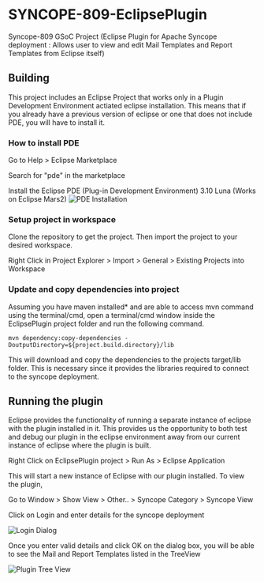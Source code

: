 # SYNCOPE-809-EclipsePlugin
Syncope-809 GSoC Project (Eclipse Plugin for Apache Syncope deployment : Allows user to view and edit Mail Templates and Report Templates from Eclipse itself)

## Building ##
This project includes an Eclipse Project that works only in a Plugin Development Environment actiated eclipse installation. This means that if you already have a previous version of eclipse or one that does not include PDE, you will have to install it. 

### How to install PDE ###
Go to Help > Eclipse Marketplace

Search for "pde" in the marketplace

Install the Eclipse PDE (Plug-in Development Environment) 3.10 Luna
(Works on Eclipse Mars2)
![PDE Installation](http://imgur.com/d7VSJre.png)
### Setup project in workspace ###
Clone the repository to get the project. Then import the project to your desired workspace.

Right Click in Project Explorer > Import > General > Existing Projects into Workspace

### Update and copy dependencies into project ###
Assuming you have maven installed* and are able to access mvn command using the terminal/cmd, open a terminal/cmd window inside the EclipsePlugin project folder and run the following command.

    mvn dependency:copy-dependencies -DoutputDirectory=${project.build.directory}/lib
    
This will download and copy the dependencies to the projects target/lib folder. This is necessary since it provides the libraries required to connect to the syncope deployment.

## Running the plugin ##
Eclipse provides the functionality of running a separate instance of eclipse with the plugin installed in it. This provides us the opportunity to both test and debug our plugin in the eclipse environment away from our current instance of eclipse where the plugin is built.

Right Click on EclipsePlugin project > Run As > Eclipse Application

This will start a new instance of Eclipse with our plugin installed. To view the plugin,

Go to Window > Show View > Other.. > Syncope Category > Syncope View

Click on Login and enter details for the syncope deployment

![Login Dialog](http://imgur.com/ONCaoWi.png)

Once you enter valid details and click OK on the dialog box, you will be able to see the Mail and Report Templates listed in the TreeView

![Plugin Tree View](http://imgur.com/spzrBBJ.png)
